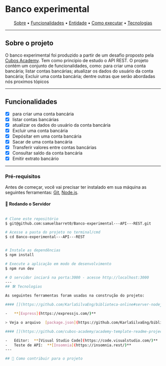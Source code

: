 # Banco experimental


<p align="center">
 <a href="#-sobre-o-projeto">Sobre</a> •
 <a href="#-funcionalidades">Funcionalidades</a> •
<a href="#-entidade">Entidade</a> • 
 <a href="#-como-executar-o-projeto">Como executar</a> • 
 <a href="#-tecnologias">Tecnologias</a>
</p>

---
##  Sobre o projeto

O banco experimental foi produzido a partir de um desafio proposto pela [Cubos Academy](https://cubos.academy/). Tem como principio de estudo o API REST. O projeto contém um conjunto de funcionalidades, como: para criar uma conta bancária; listar contas bancárias; atualizar os dados do usuário da conta bancária; Excluir uma conta bancária; dentre outras que serão abordadas nós proximos tópicos 

---
##  Funcionalidades

- [x] para criar uma conta bancária
- [x] listar contas bancárias
- [x] atualizar os dados do usuário da conta bancária
- [x] Excluir uma conta bancária
- [x] Depósitar em uma conta bancária
- [x] Sacar de uma conta bancária
- [x] Transferir valores entre contas bancárias
- [x] Consultar saldo da conta bancária
- [x] Emitir extrato bancário

---
### Pré-requisitos

Antes de começar, você vai precisar ter instalado em sua máquina as seguintes ferramentas:
[Git](https://git-scm.com), [Node.js](https://nodejs.org/en/). 


#### 🎲 Rodando o Servidor

```bash

# Clone este repositório
$ git@github.com:samuelbarret0/Banco-experimental---API---REST.git

# Acesse a pasta do projeto no terminal/cmd
$ cd Banco-experimental---API---REST


# Instale as dependências
$ npm install

# Execute a aplicação em modo de desenvolvimento
$ npm run dev

# O servidor inciará na porta:3000 - acesse http://localhost:3000
---
## 🛠 Tecnologias

As seguintes ferramentas foram usadas na construção do projeto:

#### [](https://github.com/KarlaSilvaEng/biblioteca-online#server-nodejs--typescript)**Server**  ([NodeJS](https://nodejs.org/en/) 

-   **[Express](https://expressjs.com/)**

> Veja o arquivo  [package.json](https://github.com/KarlaSilvaEng/biblioteca-online/blob/master/package.json)

#### [](https://github.com/cubos-academy/academy-template-readme-projects#utilit%C3%A1rios)**Utilitários**

-   Editor:  **[Visual Studio Code](https://code.visualstudio.com/)** 
-   Teste de API:  **[Insomnia](https://insomnia.rest/)**
---

## 💪 Como contribuir para o projeto



